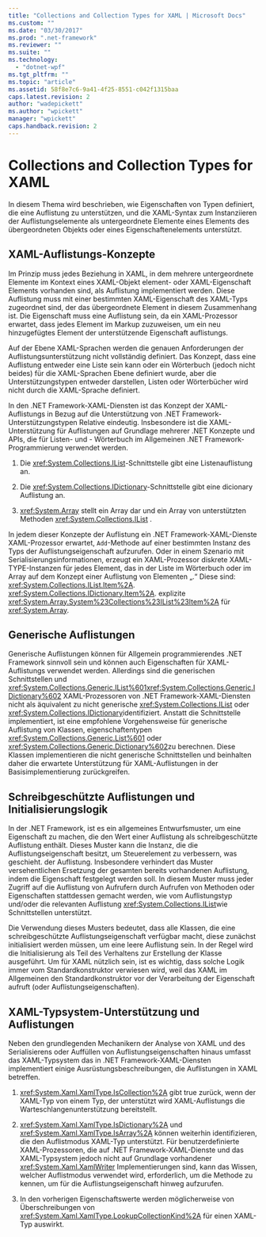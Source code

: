 ```yaml
---
title: "Collections and Collection Types for XAML | Microsoft Docs"
ms.custom: ""
ms.date: "03/30/2017"
ms.prod: ".net-framework"
ms.reviewer: ""
ms.suite: ""
ms.technology: 
  - "dotnet-wpf"
ms.tgt_pltfrm: ""
ms.topic: "article"
ms.assetid: 58f8e7c6-9a41-4f25-8551-c042f1315baa
caps.latest.revision: 2
author: "wadepickett"
ms.author: "wpickett"
manager: "wpickett"
caps.handback.revision: 2
---
```

# Collections and Collection Types for XAML
In diesem Thema wird beschrieben, wie Eigenschaften von Typen definiert, die eine Auflistung zu unterstützen, und die XAML\-Syntax zum Instanziieren der Auflistungselemente als untergeordnete Elemente eines Elements des übergeordneten Objekts oder eines Eigenschaftenelements unterstützt.  
  
## XAML\-Auflistungs\-Konzepte  
 Im Prinzip muss jedes Beziehung in XAML, in dem mehrere untergeordnete Elemente im Kontext eines XAML\-Objekt element\- oder XAML\-Eigenschaft Elements vorhanden sind, als Auflistung implementiert werden.  Diese Auflistung muss mit einer bestimmten XAML\-Eigenschaft des XAML\-Typs zugeordnet sind, der das übergeordnete Element in diesem Zusammenhang ist.  Die Eigenschaft muss eine Auflistung sein, da ein XAML\-Prozessor erwartet, dass jedes Element im Markup zuzuweisen, um ein neu hinzugefügtes Element der unterstützende Eigenschaft auflistungs.  
  
 Auf der Ebene XAML\-Sprachen werden die genauen Anforderungen der Auflistungsunterstützung nicht vollständig definiert.  Das Konzept, dass eine Auflistung entweder eine Liste sein kann oder ein Wörterbuch \(jedoch nicht beides\) für die XAML\-Sprachen Ebene definiert wurde, aber die Unterstützungstypen entweder darstellen, Listen oder Wörterbücher wird nicht durch die XAML\-Sprache definiert.  
  
 In den .NET Framework\-XAML\-Diensten ist das Konzept der XAML\-Auflistungs in Bezug auf die Unterstützung von .NET Framework\-Unterstützungstypen Relative eindeutig.  Insbesondere ist die XAML\-Unterstützung für Auflistungen auf Grundlage mehrerer .NET Konzepte und APIs, die für Listen\- und \- Wörterbuch im Allgemeinen .NET Framework\-Programmierung verwendet werden.  
  
1.  Die <xref:System.Collections.IList>\-Schnittstelle gibt eine Listenauflistung an.  
  
2.  Die <xref:System.Collections.IDictionary>\-Schnittstelle gibt eine dicionary Auflistung an.  
  
3.  <xref:System.Array> stellt ein Array dar und ein Array von unterstützten Methoden <xref:System.Collections.IList> .  
  
 In jedem dieser Konzepte der Auflistung ein .NET Framework\-XAML\-Dienste XAML\-Prozessor erwartet, `Add`\-Methode auf einer bestimmten Instanz des Typs der Auflistungseigenschaft aufzurufen.  Oder in einem Szenario mit Serialisierungsinformationen, erzeugt ein XAML\-Prozessor diskrete XAML\-TYPE\-Instanzen für jedes Element, das in der Liste im Wörterbuch oder im Array auf dem Konzept einer Auflistung von Elementen „.“  Diese sind: <xref:System.Collections.IList.Item%2A>. <xref:System.Collections.IDictionary.Item%2A>. explizite <xref:System.Array.System%23Collections%23IList%23Item%2A> für <xref:System.Array>.  
  
## Generische Auflistungen  
 Generische Auflistungen können für Allgemein programmierendes .NET Framework sinnvoll sein und können auch Eigenschaften für XAML\-Auflistungs verwendet werden.  Allerdings sind die generischen Schnittstellen und <xref:System.Collections.Generic.IList%601><xref:System.Collections.Generic.IDictionary%602> XAML\-Prozessoren von .NET Framework\-XAML\-Diensten nicht als äquivalent zu nicht generische <xref:System.Collections.IList> oder <xref:System.Collections.IDictionary>identifiziert.  Anstatt die Schnittstelle implementiert, ist eine empfohlene Vorgehensweise für generische Auflistung von Klassen, eigenschaftentypen <xref:System.Collections.Generic.List%601> oder <xref:System.Collections.Generic.Dictionary%602>zu berechnen.  Diese Klassen implementieren die nicht generische Schnittstellen und beinhalten daher die erwartete Unterstützung für XAML\-Auflistungen in der Basisimplementierung zurückgreifen.  
  
## Schreibgeschützte Auflistungen und Initialisierungslogik  
 In der .NET Framework, ist es ein allgemeines Entwurfsmuster, um eine Eigenschaft zu machen, die den Wert einer Auflistung als schreibgeschützte Auflistung enthält.  Dieses Muster kann die Instanz, die die Auflistungseigenschaft besitzt, um Steuerelement zu verbessern, was geschieht. der Auflistung.  Insbesondere verhindert das Muster versehentlichen Ersetzung der gesamten bereits vorhandenen Auflistung, indem die Eigenschaft festgelegt werden soll.  In diesem Muster muss jeder Zugriff auf die Auflistung von Aufrufern durch Aufrufen von Methoden oder Eigenschaften stattdessen gemacht werden, wie vom Auflistungstyp und\/oder die relevanten Auflistung <xref:System.Collections.IList>wie Schnittstellen unterstützt.  
  
 Die Verwendung dieses Musters bedeutet, dass alle Klassen, die eine schreibgeschützte Auflistungseigenschaft verfügbar macht, diese zunächst initialisiert werden müssen, um eine leere Auflistung sein.  In der Regel wird die Initialisierung als Teil des Verhaltens zur Erstellung der Klasse ausgeführt.  Um für XAML nützlich sein, ist es wichtig, dass solche Logik immer vom Standardkonstruktor verwiesen wird, weil das XAML im Allgemeinen den Standardkonstruktor vor der Verarbeitung der Eigenschaft aufruft \(oder Auflistungseigenschaften\).  
  
## XAML\-Typsystem\-Unterstützung und Auflistungen  
 Neben den grundlegenden Mechanikern der Analyse von XAML und des Serialisierens oder Auffüllen von Auflistungseigenschaften hinaus umfasst das XAML\-Typsystem das in .NET Framework\-XAML\-Diensten implementiert einige Ausrüstungsbeschreibungen, die Auflistungen in XAML betreffen.  
  
1.  <xref:System.Xaml.XamlType.IsCollection%2A> gibt true zurück, wenn der XAML\-Typ von einem Typ, der unterstützt wird XAML\-Auflistungs die Warteschlangenunterstützung bereitstellt.  
  
2.  <xref:System.Xaml.XamlType.IsDictionary%2A> und <xref:System.Xaml.XamlType.IsArray%2A> können weiterhin identifizieren, die den Auflistmodus XAML\-Typ unterstützt.  Für benutzerdefinierte XAML\-Prozessoren, die auf .NET Framework\-XAML\-Dienste und das XAML\-Typsystem jedoch nicht auf Grundlage vorhandener <xref:System.Xaml.XamlWriter> Implementierungen sind, kann das Wissen, welcher Auflistmodus verwendet wird, erforderlich, um die Methode zu kennen, um für die Auflistungseigenschaft hinweg aufzurufen.  
  
3.  In den vorherigen Eigenschaftswerte werden möglicherweise von Überschreibungen von <xref:System.Xaml.XamlType.LookupCollectionKind%2A> für einen XAML\-Typ auswirkt.